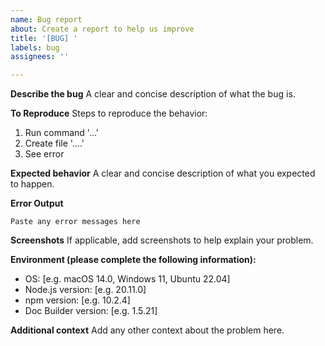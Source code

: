 ```yaml
---
name: Bug report
about: Create a report to help us improve
title: '[BUG] '
labels: bug
assignees: ''

---
```


**Describe the bug**
A clear and concise description of what the bug is.

**To Reproduce**
Steps to reproduce the behavior:
1. Run command '...'
2. Create file '....'
3. See error

**Expected behavior**
A clear and concise description of what you expected to happen.

**Error Output**
```
Paste any error messages here
```

**Screenshots**
If applicable, add screenshots to help explain your problem.

**Environment (please complete the following information):**
 - OS: [e.g. macOS 14.0, Windows 11, Ubuntu 22.04]
 - Node.js version: [e.g. 20.11.0]
 - npm version: [e.g. 10.2.4]
 - Doc Builder version: [e.g. 1.5.21]

**Additional context**
Add any other context about the problem here.
